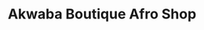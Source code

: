 ---
title: "Akwaba Boutique Afro Shop"
url: /saarbruecken/akwaba-boutique-afro-shop/
shop: Lebensmittel
---